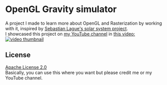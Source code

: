 # OpenGL Gravity simulator

A project I made to learn more about OpenGL and Rasterization by working with it, inspired by [Sebastian Lague's solar system project](https://github.com/SebLague/Solar-System).  
I showcased this project on [my YouTube channel](https://www.youtube.com/channel/UC_fBWlV4BljjzjMlU7vUN0A) in [this video:  
![video thumbnail](https://i.ytimg.com/vi/zIzlsphGjkY/hq720.jpg "Click to watch")](https://youtu.be/zIzlsphGjkY)


## License
[Apache License 2.0](https://www.apache.org/licenses/LICENSE-2.0)  
Basically, you can use this where you want but please credit me or my YouTube channel.